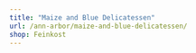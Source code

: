 ```yaml
---
title: "Maize and Blue Delicatessen"
url: /ann-arbor/maize-and-blue-delicatessen/
shop: Feinkost
---
```

